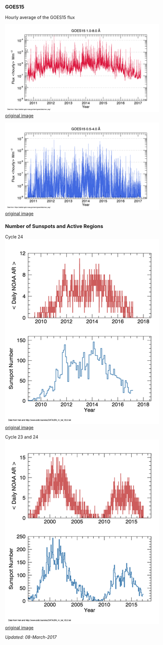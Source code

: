 ### GOES15
Hourly average of the GOES15 flux

![](https://raw.githubusercontent.com/ianan/solar_activity/master/GOES15_low_hrly_newest.png)
[original image](https://raw.githubusercontent.com/ianan/solar_activity/master/GOES15_low_hrly_newest.png)

![](https://raw.githubusercontent.com/ianan/solar_activity/master/GOES15_high_hrly_newest.png)
[original image](https://raw.githubusercontent.com/ianan/solar_activity/master/GOES15_high_hrly_newest.png)

### Number of Sunspots and Active Regions
Cycle 24
![](https://raw.githubusercontent.com/ianan/solar_activity/master/activity_ssar_C24.png)
[original image](https://raw.githubusercontent.com/ianan/solar_activity/master/activity_ssar_C24.png)

Cycle 23 and 24
![](https://raw.githubusercontent.com/ianan/solar_activity/master/activity_ssar_C2324.png)
[original image](https://raw.githubusercontent.com/ianan/solar_activity/master/activity_ssar_C2324.png)

*Updated: 08-March-2017*
